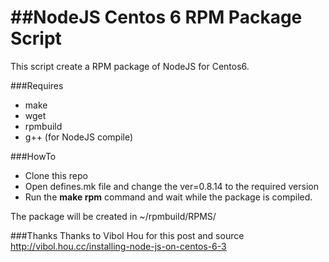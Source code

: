 ##NodeJS Centos 6 RPM Package Script
==================

This script create a RPM package of NodeJS for Centos6. 

###Requires
  * make
  * wget
  * rpmbuild
  * g++ (for NodeJS compile)

###HowTo
  + Clone this repo
  + Open defines.mk file and change the ver=0.8.14 to the required version
  + Run the **make rpm** command and wait while the package is compiled. 

 The package will be created in ~/rpmbuild/RPMS/

###Thanks
 Thanks to Vibol Hou for this post and source http://vibol.hou.cc/installing-node-js-on-centos-6-3

  
